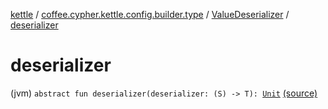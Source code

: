 [kettle](../../index.md) / [coffee.cypher.kettle.config.builder.type](../index.md) / [ValueDeserializer](index.md) / [deserializer](./deserializer.md)

# deserializer

(jvm) `abstract fun deserializer(deserializer: (S) -> T): `[`Unit`](https://kotlinlang.org/api/latest/jvm/stdlib/kotlin/-unit/index.html) [(source)](https://github.com/Cypher121/kettle/blob/master/src/main/kotlin/coffee/cypher/kettle/config/builder/type/ValueDeserializer.kt#L5)